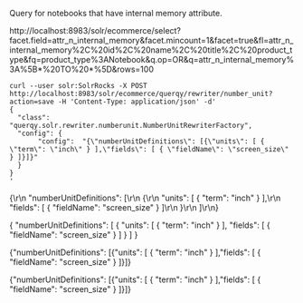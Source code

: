 Query for notebooks that have internal memory attribute.


http://localhost:8983/solr/ecommerce/select?facet.field=attr_n_internal_memory&facet.mincount=1&facet=true&fl=attr_n_internal_memory%2C%20id%2C%20name%2C%20title%2C%20product_type&fq=product_type%3ANotebook&q.op=OR&q=attr_n_internal_memory%3A%5B*%20TO%20*%5D&rows=100


```
curl --user solr:SolrRocks -X POST http://localhost:8983/solr/ecommerce/querqy/rewriter/number_unit?action=save -H 'Content-Type: application/json' -d'
{
  "class": "querqy.solr.rewriter.numberunit.NumberUnitRewriterFactory",
  "config": {
       "config":  "{\"numberUnitDefinitions\": [{\"units\": [ { \"term\": \"inch\" } ],\"fields\": [ { \"fieldName\": \"screen_size\" } ]}]}"
  }
}
'
```


{\r\n   \"numberUnitDefinitions\": [\r\n      {\r\n         \"units\": [ { \"term\": \"inch\" } ],\r\n         \"fields\": [ { \"fieldName\": \"screen_size\" } ]\r\n      }\r\n   ]\r\n}



{
   "numberUnitDefinitions": [
      {
         "units": [ { "term": "inch" } ],
         "fields": [ { "fieldName": "screen_size" } ]
      }
   ]
}




{"numberUnitDefinitions": [{"units": [ { "term": "inch" } ],"fields": [ { "fieldName": "screen_size" } ]}]}

{\"numberUnitDefinitions\": [{\"units\": [ { \"term\": \"inch\" } ],\"fields\": [ { \"fieldName\": \"screen_size\" } ]}]}
